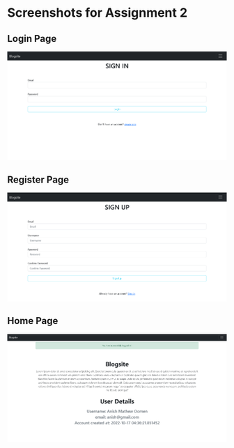 # Screenshots for Assignment 2

## Login Page

![Alt text](</Assignments/Anish%20Mathew(team%20leader)/Assignment-2/Screenshots/Login.png?raw=true>)

## Register Page

![Alt text](</Assignments/Anish%20Mathew(team%20leader)/Assignment-2/Screenshots/Register.png?raw=true>)

## Home Page

![Alt text](</Assignments/Anish%20Mathew(team%20leader)/Assignment-2/Screenshots/Home.png?raw=true>)
